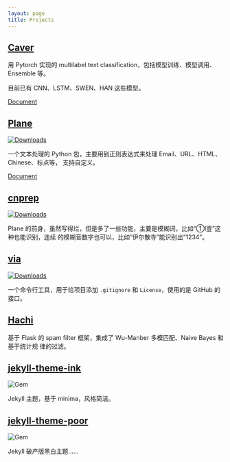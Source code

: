 ```yaml
---
layout: page
title: Projects
---
```


## [Caver](https://github.com/guokr/Caver)

用 Pytorch 实现的 multilabel text classification，包括模型训练、模型调用、Ensemble
等。

目前已有 CNN、LSTM、SWEN、HAN 这些模型。

[Document](https://guokr.github.io/Caver)

## [Plane](https://github.com/kemingy/Plane)

[![Downloads](http://pepy.tech/badge/plane)](http://pepy.tech/project/plane)

一个文本处理的 Python 包，主要用到正则表达式来处理 Email、URL、HTML、Chinese、标点等，
支持自定义。

[Document](https://kemingy.github.io/Plane/)

## [cnprep](https://github.com/kemingy/cnprep)

[![Downloads](http://pepy.tech/badge/cnprep)](http://pepy.tech/project/cnprep)

Plane 的前身，虽然写得烂，但是多了一些功能，主要是模糊词，比如“①Ⅰ壹”这种也能识别，连续
的模糊音数字也可以，比如“伊尔散寺”能识别出“1234”。

## [via](https://github.com/kemingy/via)

[![Downloads](http://pepy.tech/badge/via)](http://pepy.tech/project/via)

一个命令行工具，用于给项目添加 `.gitignore` 和 `License`，使用的是 GitHub 的接口。

## [Hachi](https://github.com/guokr/Hachi)

基于 Flask 的 spam filter 框架，集成了 Wu-Manber 多模匹配、Naive Bayes 和基于统计规
律的过滤。

## [jekyll-theme-ink](https://github.com/kemingy/jekyll-theme-ink)

![Gem](https://img.shields.io/gem/dt/jekyll-theme-ink.svg)

Jekyll 主题，基于 minima，风格简洁。

## [jekyll-theme-poor](https://github.com/kemingy/jekyll-theme-poor)

![Gem](https://img.shields.io/gem/dt/jekyll-theme-poor.svg)

Jekyll 破产版黑白主题……
